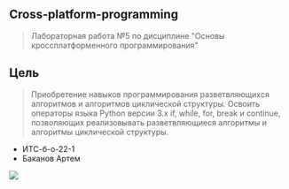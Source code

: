 ## Cross-platform-programming
> Лабораторная работа №5 по дисциплине "Основы кроссплатформенного программирования"
## Цель
> Приобретение навыков программирования разветвляющихся алгоритмов и алгоритмов циклической структуры.
>  Освоить операторы языка Python версии 3.x if, while, for, break и continue, позволяющих
реализовывать разветвляющиеся алгоритмы и алгоритмы циклической
структуры.
- ИТС-б-о-22-1
- Баканов Артем
  
![](https://techtelegraph.co.uk/wp-content/uploads/2022/10/cross-platform.jpg)
